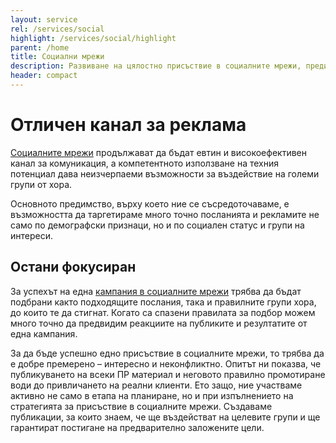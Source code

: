 ```yaml
---
layout: service
rel: /services/social
highlight: /services/social/highlight
parent: /home
title: Социални мрежи
description: Развиване на цялостно присъствие в социалните мрежи, предизвикващо висок интерес и нови клиенти.
header: compact
---
```

# Отличен канал за реклама
[Социалните мрежи](./../бизнес-развитие/др-лилия-гюдюлева/социални-мрежи.html) продължават да бъдат евтин и високоефективен канал за комуникация, а компетентното използване на техния потенциал дава неизчерпаеми възможности за въздействие на големи групи от хора. 

Основното предимство, върху което ние се съсредоточаваме, е възможността да таргетираме много точно посланията и рекламите не само по демографски признаци, но и по социален статус и групи на интереси. 

## Остани фокусиран

За успехът на една [кампания в социалните мрежи](./../бизнес-развитие/ачерно/социални-мрежи.html) трябва да бъдат подбрани както подходящите послания, така и правилните групи хора, до които те да стигнат. Когато са спазени правилата за подбор можем много точно да предвидим реакциите на публиките и резултатите от една кампания. 

За да бъде успешно едно присъствие в социалните мрежи, то трябва да е добре премерено – интересно и неконфликтно. Опитът ни показва, че публикуването на всеки ПР материал и неговото правилно промотиране води до привличането на реални клиенти.
Ето защо, ние участваме активно не само в етапа на планиране, но и при изпълнението на стратегията за присъствие в социалните мрежи. Създаваме публикации, за които знаем, че ще въздействат на целевите групи и ще гарантират постигане на предварително заложените цели.